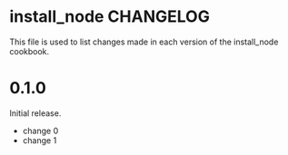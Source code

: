 # install_node CHANGELOG

This file is used to list changes made in each version of the install_node cookbook.

# 0.1.0

Initial release.

- change 0
- change 1

